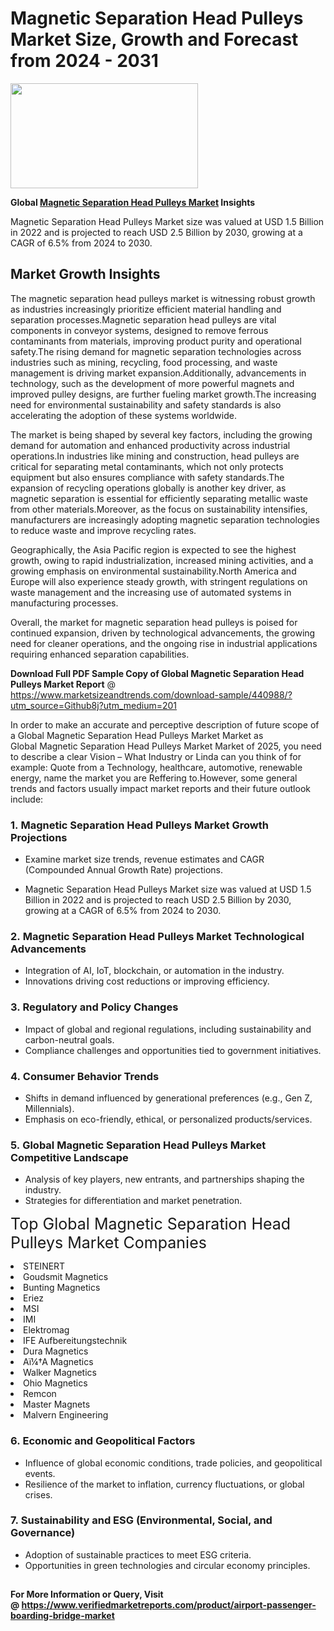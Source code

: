 <H1>Magnetic Separation Head Pulleys Market Size, Growth and Forecast from 2024 - 2031</H1><img class="aligncenter size-medium wp-image-584254" src="https://thirdeyenews.in/wp-content/uploads/2024/09/Global-Market-Research-300x168.jpeg" alt="" width="300" height="168" /><p><strong>Global&nbsp;<a href="https://www.marketsizeandtrends.com/download-sample/440988/?utm_source=Github8j?utm_medium=201">Magnetic Separation Head Pulleys Market</a> Insights</strong></p><p>Magnetic Separation Head Pulleys Market size was valued at USD 1.5 Billion in 2022 and is projected to reach USD 2.5 Billion by 2030, growing at a CAGR of 6.5% from 2024 to 2030.</p><p><h2>Market Growth Insights</h2> <p>The magnetic separation head pulleys market is witnessing robust growth as industries increasingly prioritize efficient material handling and separation processes.Magnetic separation head pulleys are vital components in conveyor systems, designed to remove ferrous contaminants from materials, improving product purity and operational safety.The rising demand for magnetic separation technologies across industries such as mining, recycling, food processing, and waste management is driving market expansion.Additionally, advancements in technology, such as the development of more powerful magnets and improved pulley designs, are further fueling market growth.The increasing need for environmental sustainability and safety standards is also accelerating the adoption of these systems worldwide.</p> <p>The market is being shaped by several key factors, including the growing demand for automation and enhanced productivity across industrial operations.In industries like mining and construction, head pulleys are critical for separating metal contaminants, which not only protects equipment but also ensures compliance with safety standards.The expansion of recycling operations globally is another key driver, as magnetic separation is essential for efficiently separating metallic waste from other materials.Moreover, as the focus on sustainability intensifies, manufacturers are increasingly adopting magnetic separation technologies to reduce waste and improve recycling rates.</p> <p>Geographically, the Asia Pacific region is expected to see the highest growth, owing to rapid industrialization, increased mining activities, and a growing emphasis on environmental sustainability.North America and Europe will also experience steady growth, with stringent regulations on waste management and the increasing use of automated systems in manufacturing processes.</p> <p>Overall, the market for magnetic separation head pulleys is poised for continued expansion, driven by technological advancements, the growing need for cleaner operations, and the ongoing rise in industrial applications requiring enhanced separation capabilities.</p> <p><span class=""><strong>Download Full PDF Sample Copy of Global Magnetic Separation Head Pulleys Market Report</strong> @ <a href="https://www.marketsizeandtrends.com/download-sample/440988/?utm_source=Github8j?utm_medium=201" target="_blank">https://www.marketsizeandtrends.com/download-sample/440988/?utm_source=Github8j?utm_medium=201</a></span></p><p>In order to make an accurate and perceptive description of future scope of a Global&nbsp;Magnetic Separation Head Pulleys Market Market as Global&nbsp;Magnetic Separation Head Pulleys Market Market of 2025, you need to describe a clear Vision &ndash; What Industry or Linda can you think of for example: Quote from a Technology, healthcare, automotive, renewable energy, name the market you are Reffering to.However, some general trends and factors usually impact market reports and their future outlook include:</p><h3>1.&nbsp;<strong>Magnetic Separation Head Pulleys Market Growth Projections</strong></h3><ul><li>Examine market size trends, revenue estimates and CAGR (Compounded Annual Growth Rate) projections.</li><li><p>Magnetic Separation Head Pulleys Market size was valued at USD 1.5 Billion in 2022 and is projected to reach USD 2.5 Billion by 2030, growing at a CAGR of 6.5% from 2024 to 2030.</p></li></ul><h3>2.&nbsp;<strong>Magnetic Separation Head Pulleys Market Technological Advancements</strong></h3><ul><li>Integration of AI, IoT, blockchain, or automation in the industry.</li><li>Innovations driving cost reductions or improving efficiency.</li></ul><h3>3.&nbsp;<strong>Regulatory and Policy Changes</strong></h3><ul><li>Impact of global and regional regulations, including sustainability and carbon-neutral goals.</li><li>Compliance challenges and opportunities tied to government initiatives.</li></ul><h3>4.&nbsp;<strong>Consumer Behavior Trends</strong></h3><ul><li>Shifts in demand influenced by generational preferences (e.g., Gen Z, Millennials).</li><li>Emphasis on eco-friendly, ethical, or personalized products/services.</li></ul><h3>5.&nbsp;<strong>Global Magnetic Separation Head Pulleys Market Competitive Landscape</strong></h3><ul><li>Analysis of key players, new entrants, and partnerships shaping the industry.</li><li>Strategies for differentiation and market penetration.</li></ul><p data-pm-slice="1 1 []"><span style="color: inherit; font-family: inherit; font-size: 25px;">Top Global Magnetic Separation Head Pulleys Market Companies</span></p><div class="" data-test-id=""><p><li>STEINERT</li><li> Goudsmit Magnetics</li><li> Bunting Magnetics</li><li> Eriez</li><li> MSI</li><li> IMI</li><li> Elektromag</li><li> IFE Aufbereitungstechnik</li><li> Dura Magnetics</li><li> Aï¼†A Magnetics</li><li> Walker Magnetics</li><li> Ohio Magnetics</li><li> Remcon</li><li> Master Magnets</li><li> Malvern Engineering</li></p></div><h3>6.&nbsp;<strong>Economic and Geopolitical Factors</strong></h3><ul><li>Influence of global economic conditions, trade policies, and geopolitical events.</li><li>Resilience of the market to inflation, currency fluctuations, or global crises.</li></ul><h3>7.&nbsp;<strong>Sustainability and ESG (Environmental, Social, and Governance)</strong></h3><ul><li>Adoption of sustainable practices to meet ESG criteria.</li><li>Opportunities in green technologies and circular economy principles.</li></ul><h2><strong style="font-size: 14px;">For More Information or Query, Visit @&nbsp;</strong><a style="background-color: #ffffff; font-size: 14px;" href="https://www.marketsizeandtrends.com/report/magnetic-separation-head-pulleys-market/" target="_blank">https://www.verifiedmarketreports.com/product/airport-passenger-boarding-bridge-market</a></h2>